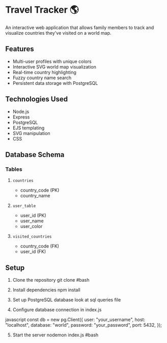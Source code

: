 # Travel Tracker 🌎

An interactive web application that allows family members to track and visualize countries they've visited on a world map.

## Features
- Multi-user profiles with unique colors
- Interactive SVG world map visualization
- Real-time country highlighting
- Fuzzy country name search
- Persistent data storage with PostgreSQL

## Technologies Used
- Node.js
- Express
- PostgreSQL
- EJS templating
- SVG manipulation
- CSS

## Database Schema
### Tables
1. `countries`
   - country_code (PK)
   - country_name

2. `user_table`
   - user_id (PK)
   - user_name
   - user_color

3. `visited_countries`
   - country_code (FK)
   - user_id (FK)

## Setup
1. Clone the repository
git clone <your-repo-url> #bash

2. Install dependencies
npm install

3. Set up PostgreSQL database
look at sql queries file

4. Configure database connection in index.js

javascript
const db = new pg.Client({
user: "your_username",
host: "localhost", 
database: "world",
password: "your_password",
port: 5432,
});

5. Start the server
nodemon index.js #bash